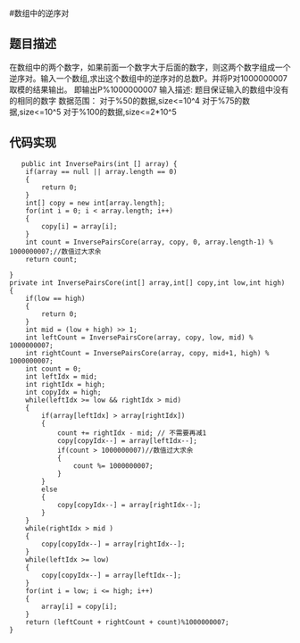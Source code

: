 #数组中的逆序对
## 题目描述
在数组中的两个数字，如果前面一个数字大于后面的数字，则这两个数字组成一个逆序对。输入一个数组,求出这个数组中的逆序对的总数P。并将P对1000000007取模的结果输出。 即输出P%1000000007 
输入描述:
题目保证输入的数组中没有的相同的数字
数据范围：
	对于%50的数据,size<=10^4
	对于%75的数据,size<=10^5
	对于%100的数据,size<=2*10^5

## 代码实现

       public int InversePairs(int [] array) {
        if(array == null || array.length == 0)
        {
            return 0;
        }
        int[] copy = new int[array.length];
        for(int i = 0; i < array.length; i++)
        {
            copy[i] = array[i];
        }
        int count = InversePairsCore(array, copy, 0, array.length-1) % 1000000007;//数值过大求余
        return count;
         
    }
    private int InversePairsCore(int[] array,int[] copy,int low,int high)
    {
        if(low == high)
        {
            return 0;
        }
        int mid = (low + high) >> 1;
        int leftCount = InversePairsCore(array, copy, low, mid) % 1000000007;
        int rightCount = InversePairsCore(array, copy, mid+1, high) % 1000000007;
        int count = 0;
        int leftIdx = mid;
        int rightIdx = high;
        int copyIdx = high;
        while(leftIdx >= low && rightIdx > mid)
        {
            if(array[leftIdx] > array[rightIdx])
            { 
                count += rightIdx - mid; // 不需要再减1
                copy[copyIdx--] = array[leftIdx--];
                if(count > 1000000007)//数值过大求余
                {
                    count %= 1000000007;
                }
            }
            else
            {
                copy[copyIdx--] = array[rightIdx--];
            }
        }
        while(rightIdx > mid )
        {
            copy[copyIdx--] = array[rightIdx--];
        }
        while(leftIdx >= low)
        {
            copy[copyIdx--] = array[leftIdx--];
        }
        for(int i = low; i <= high; i++)
        {
            array[i] = copy[i];
        }
        return (leftCount + rightCount + count)%1000000007;
    }
